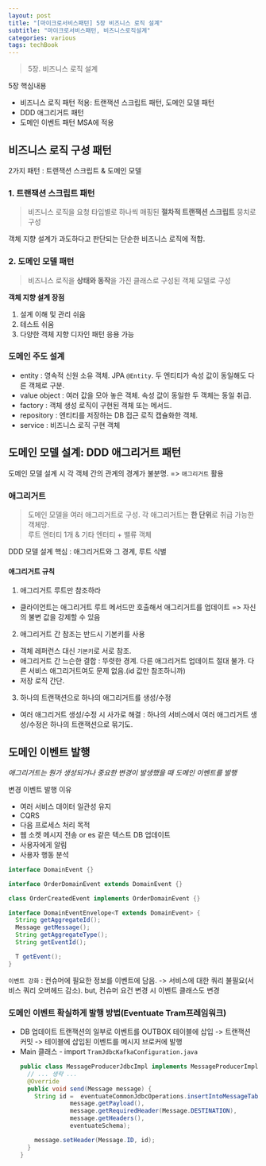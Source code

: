 ```yaml
---
layout: post
title: "[마이크로서비스패턴] 5장 비즈니스 로직 설계"
subtitle: "마이크로서비스패턴, 비즈니스로직설계"
categories: various
tags: techBook
---
```

> 5장. 비즈니스 로직 설계

5장 핵심내용  
- 비즈니스 로직 패턴 적용: 트랜잭션 스크립트 패턴, 도메인 모델 패턴
- DDD 애그리거트 패턴
- 도메인 이벤트 패턴 MSA에 적용

## 비즈니스 로직 구성 패턴
2가지 패턴 : 트랜잭션 스크립트 & 도메인 모델

### 1. 트랜잭션 스크립트 패턴
> 비즈니스 로직을 요청 타입별로 하나씩 매핑된 **절차적 트랜잭션 스크립트** 뭉치로 구성

객체 지향 설계가 과도하다고 판단되는 단순한 비즈니스 로직에 적합. 

### 2. 도메인 모델 패턴
> 비즈니스 로직을 **상태와 동작**을 가진 클래스로 구성된 객체 모델로 구성

**객체 지향 설계 장점**  
1. 설계 이해 및 관리 쉬움
2. 테스트 쉬움
3. 다양한 객체 지향 디자인 패턴 응용 가능

### 도메인 주도 설계
- entity : 영속적 신원 소유 객체. JPA `@Entity`. 두 엔티티가 속성 값이 동일해도 다른 객체로 구분.
- value object : 여러 값을 모아 놓은 객체. 속성 값이 동일한 두 객체는 동일 취급.
- factory : 객체 생성 로직이 구현된 객체 또는 메서드.
- repository : 엔티티를 저장하는 DB 접근 로직 캡슐화한 객체.
- service : 비즈니스 로직 구현 객체

## 도메인 모델 설계: DDD 애그리거트 패턴
도메인 모델 설계 시 각 객체 간의 관계의 경계가 불분명. => `애그리거트` 활용

### 애그리거트
> 도메인 모델을 여러 애그리거트로 구성. 각 애그리거트는 **한 단위**로 취급 가능한 객체망.  
> 루트 엔터티 1개 & 기타 엔터티 + 밸류 객체

DDD 모델 설계 핵심 : 애그리거트와 그 경계, 루트 식별

#### 애그리거트 규칙
1. 애그리거트 루트만 참조하라
  - 클라이언트는 애그리거트 루트 메서드만 호출해서 애그리거트를 업데이트 => 자신의 불변 값을 강제할 수 있음 
2. 애그리거트 간 참조는 반드시 기본키를 사용
  - 객체 레퍼런스 대신 `기본키`로 서로 참조.
  - 애그리거트 간 느슨한 결합 : 뚜렷한 경계. 다른 애그리거트 업데이트 절대 불가. 다른 서비스 애그리거트여도 문제 없음.(id 값만 참조하니까)
  - 저장 로직 간단. 
3. 하나의 트랜잭션으로 하나의 애그리거트를 생성/수정
  - 여러 애그리거트 생성/수정 시 사가로 해결 : 하나의 서비스에서 여러 애그리거트 생성/수정은 하나의 트랜잭션으로 묶기도.


## 도메인 이벤트 발행
*애그리거트는 뭔가 생성되거나 중요한 변경이 발생했을 때 도메인 이벤트를 발행*  

변경 이벤트 발행 이유  
- 여러 서비스 데이터 일관성 유지
- CQRS
- 다음 프로세스 처리 목적
- 웹 소켓 메시지 전송 or es 같은 텍스트 DB 업데이트
- 사용자에게 알림
- 사용자 행동 분석

```java
interface DomainEvent {}

interface OrderDomainEvent extends DomainEvent {}

class OrderCreatedEvent implements OrderDomainEvent {}

interface DomainEventEnvelope<T extends DomainEvent> {
  String getAggregateId();
  Message getMessage();
  String getAggregateType();
  String getEventId();

  T getEvent();
}
```

`이벤트 강화` : 컨슈머에 필요한 정보를 이벤트에 담음. -> 서비스에 대한 쿼리 불필요(서비스 쿼리 오버헤드 감소). but, 컨슈머 요건 변경 시 이벤트 클래스도 변경  


### 도메인 이벤트 확실하게 발행 방법(Eventuate Tram프레임워크)
- DB 업데이트 트랜잭션의 일부로 이벤트를 OUTBOX 테이블에 삽입 -> 트랜잭션 커밋 -> 테이블에 삽입된 이벤트를 메시지 브로커에 발행
- Main 클래스 - import `TramJdbcKafkaConfiguration.java`
  ```java
  public class MessageProducerJdbcImpl implements MessageProducerImplementation {
    // ... 생략 ...
    @Override
    public void send(Message message) {
      String id =  eventuateCommonJdbcOperations.insertIntoMessageTable(idGenerator,
                message.getPayload(),
                message.getRequiredHeader(Message.DESTINATION),
                message.getHeaders(),
                eventuateSchema);

      message.setHeader(Message.ID, id);
    }
  }
  ```